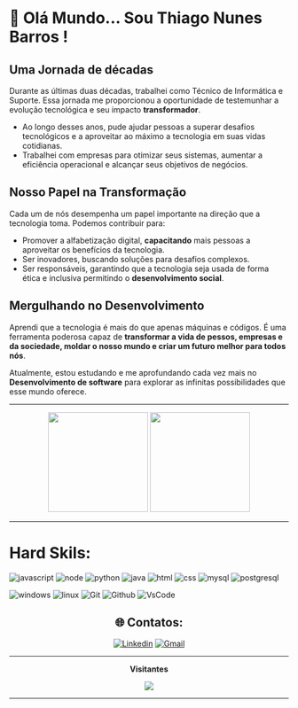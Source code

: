 # :rocket: Olá Mundo... Sou Thiago Nunes Barros !

## Uma Jornada de décadas

Durante as últimas duas décadas,  trabalhei como Técnico de Informática e Suporte. Essa jornada me proporcionou a oportunidade de testemunhar a evolução tecnológica e seu impacto **transformador**. 

- Ao longo desses anos, pude ajudar pessoas a superar desafios tecnológicos e a aproveitar ao máximo a tecnologia em suas vidas cotidianas.
- Trabalhei com empresas para otimizar seus sistemas, aumentar a eficiência operacional e alcançar seus objetivos de negócios.

## Nosso Papel na Transformação

Cada um de nós desempenha um papel importante na direção que a tecnologia toma. Podemos contribuir para:

- Promover a alfabetização digital, **capacitando** mais pessoas a aproveitar os benefícios da tecnologia.
- Ser inovadores, buscando soluções para desafios complexos.
- Ser responsáveis, garantindo que a tecnologia seja usada de forma ética e inclusiva permitindo o **desenvolvimento social**.

## Mergulhando no Desenvolvimento

Aprendi que a tecnologia é mais do que apenas máquinas e códigos. É uma ferramenta poderosa capaz de **transformar a vida de pessos, empresas e da sociedade, moldar o nosso mundo e criar um futuro melhor para todos nós**.

Atualmente, estou estudando e me aprofundando cada vez mais no **Desenvolvimento de software** para explorar as infinitas possibilidades que esse mundo oferece.

<body>
  <hr>
  <div align="center">
  <img height="180em" src="https://github-readme-stats-vert-three-11.vercel.app/api?username=devtnbad&show_icons=true&theme=tokyonight&hide_border=true"/>
  <img height="180em" src="https://github-readme-stats-vert-three-11.vercel.app/api/top-langs/?username=devtnbad&layout=compact&langs_count=6&theme=tokyonight&hide_border=true&custom_title=Principais%20%Linguagues"/>
  <hr>  
  </div>

# Hard Skils:

![javascript](https://img.shields.io/badge/javascript-000?style=for-the-badge&logo=javascript)
![node](https://img.shields.io/badge/nodejs-000?style=for-the-badge&logo=node.js)
![python](https://img.shields.io/badge/python-000?style=for-the-badge&logo=python)
![java](https://img.shields.io/badge/java-000?style=for-the-badge&logo=springboot)
![html](https://img.shields.io/badge/html-000?style=for-the-badge&logo=html5)
![css](https://img.shields.io/badge/css-000?style=for-the-badge&logo=css3)
![mysql](https://img.shields.io/badge/mysql-000?style=for-the-badge&logo=mysql)
![postgresql](https://img.shields.io/badge/postgresql-000?style=for-the-badge&logo=postgresql)

![windows](https://img.shields.io/badge/windows-000?style=for-the-badge&logo=windows)
![linux](https://img.shields.io/badge/linux-000?style=for-the-badge&logo=linux)
![Git](https://img.shields.io/badge/git-000?style=for-the-badge&logo=git)
![Github](https://img.shields.io/badge/github-000?style=for-the-badge&logo=github)
![VsCode](https://img.shields.io/badge/vscode-000?style=for-the-badge&logo=visualstudioCode)


</body>

<div align="center">

## 🌐 Contatos:
[![Linkedin](https://img.shields.io/badge/Linkedin-0000dd?style=for-the-badge&logo=linkedin&logoColor=white)](https://www.linkedin.com/in/thiago-nunes-barros/)
[![Gmail](https://img.shields.io/badge/Gmail-D14836?style=for-the-badge&logo=gmail&logoColor=white)](mailto:dev.tnbad@gmail.com)
<hr>
<div align="center">
<p align="centre"><b>Visitantes</b></p>  
<p align="center"><img align="center" src="https://profile-counter.glitch.me/{devtnbad}/count.svg" /></p> 
<hr>
</div>
